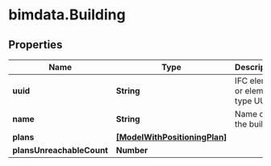 # bimdata.Building

## Properties

Name | Type | Description | Notes
------------ | ------------- | ------------- | -------------
**uuid** | **String** | IFC element or element type UUID | [readonly] 
**name** | **String** | Name of the building | [readonly] 
**plans** | [**[ModelWithPositioningPlan]**](ModelWithPositioningPlan.md) |  | [readonly] 
**plansUnreachableCount** | **Number** |  | [readonly] 


